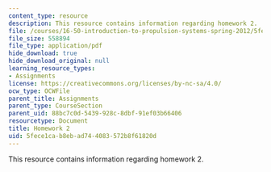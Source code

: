 ```yaml
---
content_type: resource
description: This resource contains information regarding homework 2.
file: /courses/16-50-introduction-to-propulsion-systems-spring-2012/5fece1cab8ebad744083572b8f61820d_MIT16_50S12_hw2.pdf
file_size: 558894
file_type: application/pdf
hide_download: true
hide_download_original: null
learning_resource_types:
- Assignments
license: https://creativecommons.org/licenses/by-nc-sa/4.0/
ocw_type: OCWFile
parent_title: Assignments
parent_type: CourseSection
parent_uid: 88bc7c0d-5439-928c-8dbf-91ef03b66406
resourcetype: Document
title: Homework 2
uid: 5fece1ca-b8eb-ad74-4083-572b8f61820d
---
```

This resource contains information regarding homework 2.